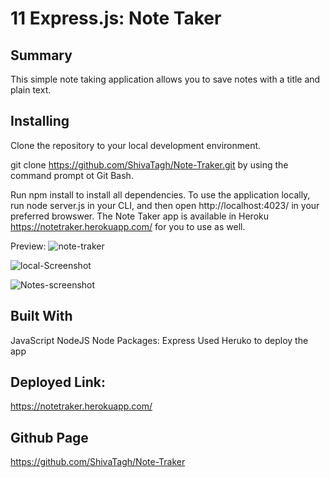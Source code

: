 # 11 Express.js: Note Taker

## Summary
This simple note taking application allows you to save notes with a title and plain text.

## Installing
Clone the repository to your local development environment.

git clone https://github.com/ShivaTagh/Note-Traker.git
by using the command prompt ot Git Bash.

Run npm install to install all dependencies. To use the application locally, run node server.js in your CLI, and then open http://localhost:4023/ in your preferred browswer. The Note Taker app is available in Heroku https://notetraker.herokuapp.com/ for you to use as well.

Preview:
![note-traker](https://github.com/ShivaTagh/Note-Traker/assets/127795324/f4128b7b-7370-475b-b6c4-9d45c7c12f5b)

![local-Screenshot](https://github.com/ShivaTagh/Note-Traker/assets/127795324/bb7eeba9-416e-4981-80d5-d181185ed85a)

![Notes-screenshot](https://github.com/ShivaTagh/Note-Traker/assets/127795324/2f9ca98b-dde5-40e2-bfd6-391cba0a4760)


## Built With
JavaScript
NodeJS
Node Packages: Express
Used Heruko to deploy the app

## Deployed Link:
https://notetraker.herokuapp.com/

## Github Page
https://github.com/ShivaTagh/Note-Traker

